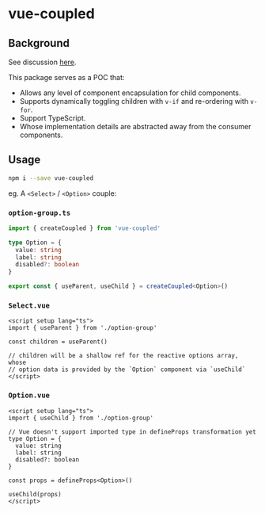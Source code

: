 # vue-coupled

## Background

See discussion [here](https://gist.github.com/Justineo/3aeb40baff4341b218980dc6318bae17).

This package serves as a POC that:

- Allows any level of component encapsulation for child components.
- Supports dynamically toggling children with `v-if` and re-ordering with `v-for`.
- Support TypeScript.
- Whose implementation details are abstracted away from the consumer components.

## Usage

```sh
npm i --save vue-coupled
```

eg. A `<Select>` / `<Option>` couple:

### `option-group.ts`

```ts
import { createCoupled } from 'vue-coupled'

type Option = {
  value: string
  label: string
  disabled?: boolean
}

export const { useParent, useChild } = createCoupled<Option>()
```

### `Select.vue`

```vue
<script setup lang="ts">
import { useParent } from './option-group'

const children = useParent()

// children will be a shallow ref for the reactive options array, whose
// option data is provided by the `Option` component via `useChild`
</script>
```

### `Option.vue`

```vue
<script setup lang="ts">
import { useChild } from './option-group'

// Vue doesn't support imported type in defineProps transformation yet
type Option = {
  value: string
  label: string
  disabled?: boolean
}

const props = defineProps<Option>()

useChild(props)
</script>
```
